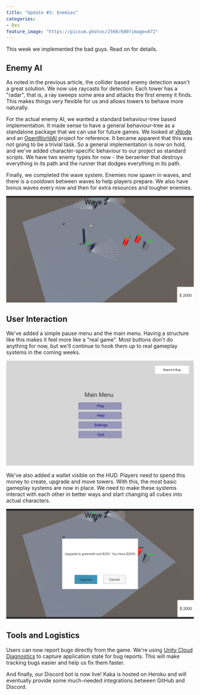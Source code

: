 ```yaml
---
title: "Update #3: Enemies"
categories:
- Dev
feature_image: "https://picsum.photos/2560/600?image=872"
---
```


This week we implemented the bad guys. Read on for details.

<!-- more -->

## Enemy AI

As noted in the previous article, the collider based enemy detection wasn't a great solution. We now use raycasts for detection. Each tower has a "radar", that is, a ray sweeps some area and attacks the first enemy it finds. This makes things very flexible for us and allows towers to behave more naturally.

For the actual enemy AI, we wanted a standard behaviour-tree based implementation. It made sense to have a general behaviour-tree as a standalone package that we can use for future games. We looked at [xNode](https://github.com/Siccity/xNode) and an [OpenWorldAI](https://bitbucket.org/EngiGamesBitbucket/engigames_aiproject/src/master/) project for reference. It became apparent that this was not going to be a trivial task. So a general implementation is now on hold, and we've added character-specific behaviour to our project as standard scripts. We have two enemy types for now - the berserker that destroys everything in its path and the runner that dodges everything in its path.

Finally, we completed the wave system. Enemies now spawn in waves, and there is a cooldown between waves to help players prepare. We also have bonus waves every now and then for extra resources and tougher enemies.

![wave.png](/assets/img/week-3/wave.png)

## User Interaction

We've added a simple pause menu and the main menu. Having a structure like this makes it feel more like a "real game". Most buttons don't do anything for now, but we'll continue to hook them up to real gameplay systems in the coming weeks.

![main_menu.png](/assets/img/week-3/main_menu.png)

We've also added a wallet visible on the HUD. Players need to spend this money to create, upgrade and move towers. With this, the most basic gameplay systems are now in place. We need to make these systems interact with each other in better ways and start changing all cubes into actual characters.

![upgrade.png](/assets/img/week-3/upgrade.png)

## Tools and Logistics

Users can now report bugs directly from the game. We're using [Unity Cloud Diagnostics](https://unity3d.com/unity/features/cloud-diagnostics) to capture application state for bug reports. This will make tracking bugs easier and help us fix them faster.

And finally, our Discord bot is now live! Kaka is hosted on Heroku and will eventually provide some much-needed integrations between GitHub and Discord.
